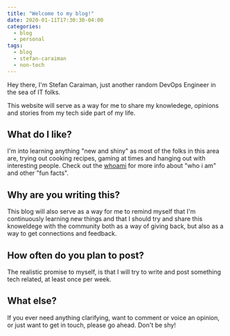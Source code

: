 ```yaml
---
title: "Welcome to my blog!"
date: 2020-01-11T17:30:30-04:00
categories:
  - blog
  - personal
tags:
  - blog
  - stefan-caraiman
  - non-tech
---
```


Hey there, I'm Stefan Caraiman, just another random DevOps Engineer in the sea of IT folks.

This website will serve as a way for me to share my knowledege, opinions and stories from my tech side part of my life.

## What do I like?

I'm into learning anything "new and shiny" as most of the folks in this area are, trying out cooking recipes, gaming at times and hanging out with interesting people. Check out the [whoami][whoami] for more info about "who i am" and other "fun facts".

## Why are you writing this?

This blog will also serve as a way for me to remind myself that I'm continuously learning new things and that I should try and share this knoweldege with the community both as a way of giving back, but also as a way to get connections and feedback.

## How often do you plan to post?

The realistic promise to myself, is that I will try to write and post something tech related, at least once per week.

## What else?

If you ever need anything clarifying, want to comment or voice an opinion, or just want to get in touch, please go ahead. Don't be shy!

[whoami]: https://stefan-caraiman.github.io/whoami


